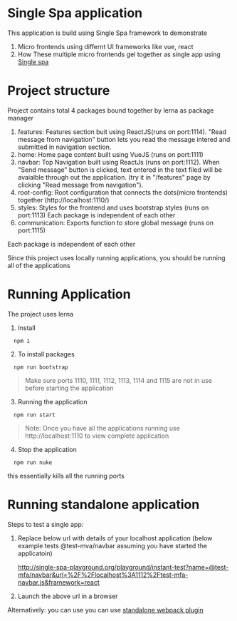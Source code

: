 # Single Spa application

This application is build using Single Spa framework to demonstrate

1. Micro frontends using differnt UI frameworks like vue, react
2. How These multiple micro frontends gel together as single app using [Single spa](https://single-spa.js.org/)

# Project structure

Project contains total 4 packages bound together by lerna as package manager

1. features: Features section buit using ReactJS(runs on port:1114). "Read message from navigation" button lets you read the message intered and submitted in navigation section.
2. home: Home page content built using VueJS (runs on port:1111)
3. navbar: Top Navigation built using ReactJs (runs on port:1112). When "Send message" button is clicked, text entered in the text filed will be avaialble through out the application. (try it in "/features" page by clicking "Read message from navigation").
4. root-config: Root configuration that connects the dots(micro frontends) together (http://localhost:1110/)
5. styles: Styles for the frontend and uses bootstrap styles (runs on port:1113)
   Each package is independent of each other
5. communication: Exports function to store global message (runs on port:1115)

Each package is independent of each other

Since this project uses locally running applications, you should be running all of the applications

# Running Application

The project uses lerna

1. Install

```
  npm i
```

2. To install packages

```
  npm run bootstrap
```

> Make sure ports 1110, 1111, 1112, 1113, 1114 and 1115 are not in use before starting the application

3. Running the application

```
  npm run start
```

> Note: Once you have all the applications running use http://localhost:1110 to view complete application

4. Stop the application

```
  npm run nuke
```

this essentially kills all the running ports

# Running standalone application

Steps to test a single app:
1. Replace below url with details of your  localhost application (below example tests @test-mva/navbar assuming you have started the applicatoin)

    http://single-spa-playground.org/playground/instant-test?name=@test-mfa/navbar&url=%2F%2Flocalhost%3A1112%2Ftest-mfa-navbar.js&framework=react
2. Launch the above url in a browser 

Alternatively: 
you can use you can use [standalone webpack plugin](https://github.com/single-spa/standalone-single-spa-webpack-plugin])

